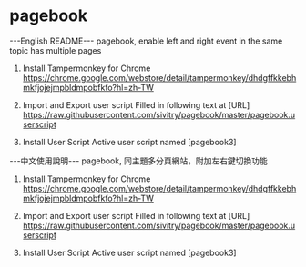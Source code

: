 # pagebook
---English README---
pagebook, enable left and right event in the same topic has multiple pages

1. Install Tampermonkey for Chrome
https://chrome.google.com/webstore/detail/tampermonkey/dhdgffkkebhmkfjojejmpbldmpobfkfo?hl=zh-TW

2. Import and Export user script
Filled in following text at [URL]
https://raw.githubusercontent.com/sivitry/pagebook/master/pagebook.userscript

3. Install User Script
Active user script named [pagebook3]


---中文使用說明---
pagebook, 同主題多分頁網站，附加左右鍵切換功能

1. Install Tampermonkey for Chrome
https://chrome.google.com/webstore/detail/tampermonkey/dhdgffkkebhmkfjojejmpbldmpobfkfo?hl=zh-TW

2. Import and Export user script
Filled in following text at [URL]
https://raw.githubusercontent.com/sivitry/pagebook/master/pagebook.userscript

3. Install User Script
Active user script named [pagebook3]
